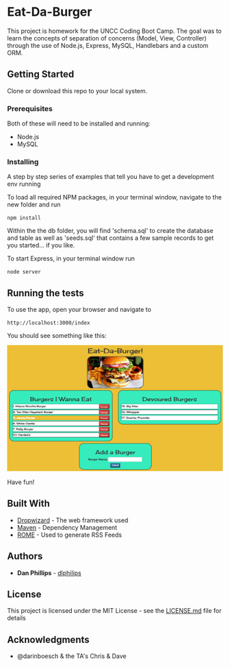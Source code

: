 # Eat-Da-Burger

This project is homework for the UNCC Coding Boot Camp. The goal was to learn the concepts of separation of concerns (Model, View, Controller) through the use of Node.js, Express, MySQL, Handlebars and a custom ORM.  

## Getting Started

Clone or download this repo to your local system. 

### Prerequisites

Both of these will need to be installed and running:

* Node.js
* MySQL 

### Installing

A step by step series of examples that tell you have to get a development env running

To load all required NPM packages, in your terminal window, navigate to the new folder and run  

```
npm install
```

Within the the db folder, you will find 'schema.sql' to create the database and table as well as 'seeds.sql' that contains a few sample records to get you started... if you like.

To start Express, in your terminal window run  

```
node server
```
## Running the tests

To use the app, open your browser and navigate to 

```
http://localhost:3000/index
```

You should see something like this:

![Eat-The-Burger Screenshot](etb.png)

Have fun!

## Built With

* [Dropwizard](http://www.dropwizard.io/1.0.2/docs/) - The web framework used
* [Maven](https://maven.apache.org/) - Dependency Management
* [ROME](https://rometools.github.io/rome/) - Used to generate RSS Feeds

## Authors

* **Dan Phillips** - [dlphilips](https://github.com/dlphillips/)

## License

This project is licensed under the MIT License - see the [LICENSE.md](LICENSE.md) file for details

## Acknowledgments

* @darinboesch & the TA's Chris & Dave 

